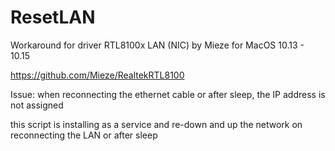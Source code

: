 # ResetLAN
Workaround for driver RTL8100x LAN (NIC) by Mieze for MacOS 10.13 - 10.15

https://github.com/Mieze/RealtekRTL8100

Issue: when reconnecting the ethernet cable or after sleep, the IP address is not assigned

this script is installing as a service and re-down and up the network on reconnecting the LAN or after sleep
